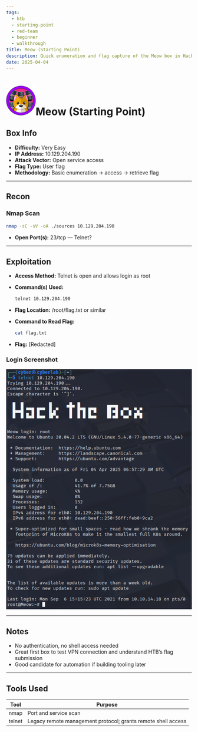 ```yaml
---
tags:
  - htb
  - starting-point
  - red-team
  - beginner
  - walkthrough
title: Meow (Starting Point)
description: Quick enumeration and flag capture of the Meow box in Hack The Box's Starting Point path.
date: 2025-04-04
---
```


# ![Meow](Meow.png)Meow (Starting Point)

## Box Info

- **Difficulty:** Very Easy
- **IP Address:** 10.129.204.190
- **Attack Vector:** Open service access
- **Flag Type:** User flag
- **Methodology:** Basic enumeration → access → retrieve flag

---

## Recon

### Nmap Scan

```bash
nmap -sC -sV -oA ./sources 10.129.204.190
```

- **Open Port(s):** 23/tcp — Telnet?

---

## Exploitation

- **Access Method:** Telnet is open and allows login as root
- **Command(s) Used:**
  ```bash
  telnet 10.129.204.190
  ```

- **Flag Location:** /root/flag.txt or similar  
- **Command to Read Flag:**
  ```bash
  cat flag.txt
  ```

- **Flag:** [Redacted]

### Login Screenshot
![Login to Meow via Telnet](Screenshots/meow-login.png)

---

## Notes

- No authentication, no shell access needed
- Great first box to test VPN connection and understand HTB’s flag submission
- Good candidate for automation if building tooling later

---

## Tools Used

| Tool   | Purpose                                                       |
| ------ | ------------------------------------------------------------- |
| nmap   | Port and service scan                                         |
| telnet | Legacy remote management protocol; grants remote shell access |
